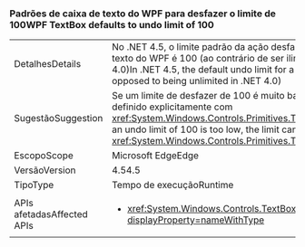 ### <a name="wpf-textbox-defaults-to-undo-limit-of-100"></a><span data-ttu-id="90598-101">Padrões de caixa de texto do WPF para desfazer o limite de 100</span><span class="sxs-lookup"><span data-stu-id="90598-101">WPF TextBox defaults to undo limit of 100</span></span>

|   |   |
|---|---|
|<span data-ttu-id="90598-102">Detalhes</span><span class="sxs-lookup"><span data-stu-id="90598-102">Details</span></span>|<span data-ttu-id="90598-103">No .NET 4.5, o limite padrão da ação desfazer para uma caixa de texto do WPF é 100 (ao contrário de ser ilimitado como no .NET 4.0)</span><span class="sxs-lookup"><span data-stu-id="90598-103">In .NET 4.5, the default undo limit for a WPF textbox is 100 (as opposed to being unlimited in .NET 4.0)</span></span>|
|<span data-ttu-id="90598-104">Sugestão</span><span class="sxs-lookup"><span data-stu-id="90598-104">Suggestion</span></span>|<span data-ttu-id="90598-105">Se um limite de desfazer de 100 é muito baixo, o limite pode ser definido explicitamente com <xref:System.Windows.Controls.Primitives.TextBoxBase.UndoLimit></span><span class="sxs-lookup"><span data-stu-id="90598-105">If an undo limit of 100 is too low, the limit can be set explicitly with <xref:System.Windows.Controls.Primitives.TextBoxBase.UndoLimit></span></span>|
|<span data-ttu-id="90598-106">Escopo</span><span class="sxs-lookup"><span data-stu-id="90598-106">Scope</span></span>|<span data-ttu-id="90598-107">Microsoft Edge</span><span class="sxs-lookup"><span data-stu-id="90598-107">Edge</span></span>|
|<span data-ttu-id="90598-108">Versão</span><span class="sxs-lookup"><span data-stu-id="90598-108">Version</span></span>|<span data-ttu-id="90598-109">4.5</span><span class="sxs-lookup"><span data-stu-id="90598-109">4.5</span></span>|
|<span data-ttu-id="90598-110">Tipo</span><span class="sxs-lookup"><span data-stu-id="90598-110">Type</span></span>|<span data-ttu-id="90598-111">Tempo de execução</span><span class="sxs-lookup"><span data-stu-id="90598-111">Runtime</span></span>|
|<span data-ttu-id="90598-112">APIs afetadas</span><span class="sxs-lookup"><span data-stu-id="90598-112">Affected APIs</span></span>|<ul><li><xref:System.Windows.Controls.TextBox?displayProperty=nameWithType></li></ul>|

